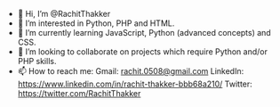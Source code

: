 - 👋 Hi, I’m @RachitThakker
- 👀 I’m interested in Python, PHP and HTML.
- 🌱 I’m currently learning JavaScript, Python (advanced concepts) and CSS.
- 💞️ I’m looking to collaborate on projects which require Python and/or PHP skills.
- 📫 How to reach me:
  Gmail: rachit.0508@gmail.com
  LinkedIn: https://www.linkedin.com/in/rachit-thakker-bbb68a210/
  Twitter: https://twitter.com/RachitThakker

<!---
RachitThakker/RachitThakker is a ✨ special ✨ repository because its `README.md` (this file) appears on your GitHub profile.
You can click the Preview link to take a look at your changes.
--->
